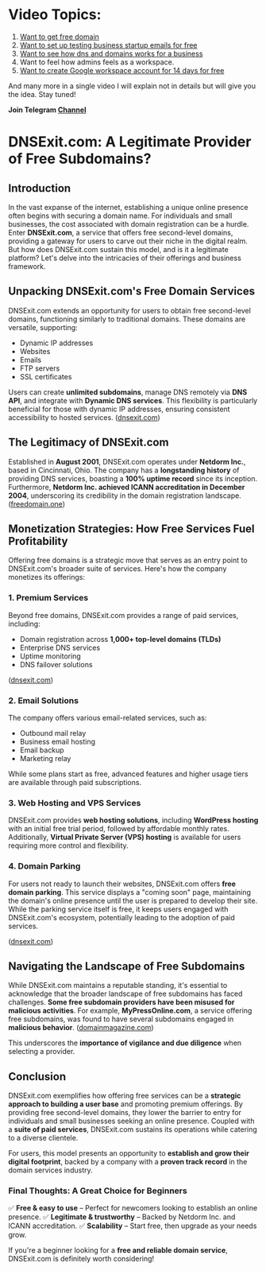 # Video Topics:
1. [Want to get free domain](https://dnsexit.com/)
2. [Want to set up testing business startup emails for free](https://www.zoho.com/mail/)
3. [Want to see how dns and domains works for a business](https://github.com/) 
4. Want to feel how admins feels as a workspace.
5. [Want to create Google workspace account for 14 days for free](https://workspace.google.com/intl/en_in/) 

And many more in a single video I will explain not in details but will give you the idea. 
Stay tuned!

**Join Telegram [Channel](https://t.me/technologyhub1729)**

# **DNSExit.com: A Legitimate Provider of Free Subdomains?**

## **Introduction**

In the vast expanse of the internet, establishing a unique online presence often begins with securing a domain name. For individuals and small businesses, the cost associated with domain registration can be a hurdle. Enter **DNSExit.com**, a service that offers free second-level domains, providing a gateway for users to carve out their niche in the digital realm. But how does DNSExit.com sustain this model, and is it a legitimate platform? Let's delve into the intricacies of their offerings and business framework.

## **Unpacking DNSExit.com's Free Domain Services**

DNSExit.com extends an opportunity for users to obtain free second-level domains, functioning similarly to traditional domains. These domains are versatile, supporting:

- Dynamic IP addresses
- Websites
- Emails
- FTP servers
- SSL certificates

Users can create **unlimited subdomains**, manage DNS remotely via **DNS API**, and integrate with **Dynamic DNS services**. This flexibility is particularly beneficial for those with dynamic IP addresses, ensuring consistent accessibility to hosted services. ([dnsexit.com](https://dnsexit.com/Direct.sv?cmd=free-second-level-domain&utm_source=chatgpt.com))

## **The Legitimacy of DNSExit.com**

Established in **August 2001**, DNSExit.com operates under **Netdorm Inc.**, based in Cincinnati, Ohio. The company has a **longstanding history** of providing DNS services, boasting a **100% uptime record** since its inception. Furthermore, **Netdorm Inc. achieved ICANN accreditation in December 2004**, underscoring its credibility in the domain registration landscape. ([freedomain.one](https://freedomain.one/support/company/?utm_source=chatgpt.com))

## **Monetization Strategies: How Free Services Fuel Profitability**

Offering free domains is a strategic move that serves as an entry point to DNSExit.com's broader suite of services. Here's how the company monetizes its offerings:

### **1. Premium Services**
Beyond free domains, DNSExit.com provides a range of paid services, including:

- Domain registration across **1,000+ top-level domains (TLDs)**
- Enterprise DNS services
- Uptime monitoring
- DNS failover solutions

([dnsexit.com](https://dnsexit.com/domains/free-second-level-domains/domains/free-second-level-domains/?utm_source=chatgpt.com))

### **2. Email Solutions**
The company offers various email-related services, such as:

- Outbound mail relay
- Business email hosting
- Email backup
- Marketing relay

While some plans start as free, advanced features and higher usage tiers are available through paid subscriptions.

### **3. Web Hosting and VPS Services**
DNSExit.com provides **web hosting solutions**, including **WordPress hosting** with an initial free trial period, followed by affordable monthly rates. Additionally, **Virtual Private Server (VPS) hosting** is available for users requiring more control and flexibility.

### **4. Domain Parking**
For users not ready to launch their websites, DNSExit.com offers **free domain parking**. This service displays a "coming soon" page, maintaining the domain's online presence until the user is prepared to develop their site. While the parking service itself is free, it keeps users engaged with DNSExit.com's ecosystem, potentially leading to the adoption of paid services.

([dnsexit.com](https://dnsexit.com/Direct.sv?cmd=domainParking&utm_source=chatgpt.com))

## **Navigating the Landscape of Free Subdomains**

While DNSExit.com maintains a reputable standing, it's essential to acknowledge that the broader landscape of free subdomains has faced challenges. **Some free subdomain providers have been misused for malicious activities**. For example, **MyPressOnline.com**, a service offering free subdomains, was found to have several subdomains engaged in **malicious behavior**. ([domainmagazine.com](https://domainmagazine.com/free-subdomains-being-misused-by-scammers/?utm_source=chatgpt.com))

This underscores the **importance of vigilance and due diligence** when selecting a provider.

## **Conclusion**

DNSExit.com exemplifies how offering free services can be a **strategic approach to building a user base** and promoting premium offerings. By providing free second-level domains, they lower the barrier to entry for individuals and small businesses seeking an online presence. Coupled with a **suite of paid services**, DNSExit.com sustains its operations while catering to a diverse clientele.

For users, this model presents an opportunity to **establish and grow their digital footprint**, backed by a company with a **proven track record** in the domain services industry.

### **Final Thoughts: A Great Choice for Beginners**

✅ **Free & easy to use** – Perfect for newcomers looking to establish an online presence.
✅ **Legitimate & trustworthy** – Backed by Netdorm Inc. and ICANN accreditation.
✅ **Scalability** – Start free, then upgrade as your needs grow.

If you're a beginner looking for a **free and reliable domain service**, DNSExit.com is definitely worth considering!